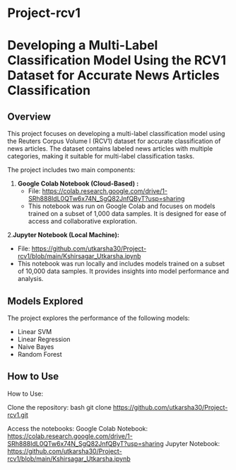 # Project-rcv1
# Developing a Multi-Label Classification Model Using the RCV1 Dataset for Accurate News Articles Classification 

## Overview

This project focuses on developing a multi-label classification model using the Reuters Corpus Volume I (RCV1) dataset for accurate classification of news articles. The dataset contains labeled news articles with multiple categories, making it suitable for multi-label classification tasks.

The project includes two main components:

1. **Google Colab Notebook (Cloud-Based) :**
   - File: https://colab.research.google.com/drive/1-SRh888IdL0QTw6x74N_SgQ82JnfQByT?usp=sharing
   - This notebook was run on Google Colab and focuses on models trained on a subset of 1,000 data samples. It is designed for ease of access and collaborative exploration.

2.**Jupyter Notebook (Local Machine):**
   - File: https://github.com/utkarsha30/Project-rcv1/blob/main/Kshirsagar_Utkarsha.ipynb
   - This notebook was run locally and includes models trained on a subset of 10,000 data samples. It provides insights into model performance and analysis.

## Models Explored

The project explores the performance of the following models:

- Linear SVM
- Linear Regression
- Naive Bayes
- Random Forest

## How to Use

How to Use:

Clone the repository:
bash
git clone https://github.com/utkarsha30/Project-rcv1.git

Access the notebooks:
Google Colab Notebook: https://colab.research.google.com/drive/1-SRh888IdL0QTw6x74N_SgQ82JnfQByT?usp=sharing
Jupyter Notebook: https://github.com/utkarsha30/Project-rcv1/blob/main/Kshirsagar_Utkarsha.ipynb
